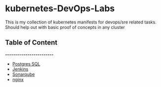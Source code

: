 # kubernetes-DevOps-Labs
This is my collection of kubernetes manifests for devops/sre related tasks. Should help out with basic proof of concepts in any cluster

## Table of Content
**------------------------**<br>
* [Postgres SQL](/postgres)
* [Jenkins](/jenkins)
* [Sonarqube](/sonarqube)
* [nginx](/nginx)
